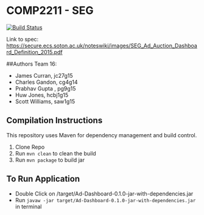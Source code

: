 # COMP2211 - SEG
[![Build Status](https://travis-ci.com/huwcbjones/COMP2211.svg?token=8VaRsJFHUoYzBdLRbJ2o&branch=master)](https://travis-ci.com/huwcbjones/COMP2211)

Link to spec: https://secure.ecs.soton.ac.uk/noteswiki/images/SEG_Ad_Auction_Dashboard_Definition_2015.pdf

##Authors
Team 16:
* James	Curran, jc27g15
* Charles Gandon, cg4g14
* Prabhav Gupta	, pg9g15
* Huw Jones, hcbj1g15
* Scott Williams, saw1g15

## Compilation Instructions
This repository uses Maven for dependency management and build control.

1. Clone Repo
2. Run `mvn clean` to clean the build
3. Run `mvn package` to build jar

## To Run Application
- Double Click on /target/Ad-Dashboard-0.1.0-jar-with-dependencies.jar
- Run `javaw -jar target/Ad-Dashboard-0.1.0-jar-with-dependencies.jar` in terminal
